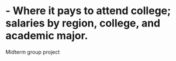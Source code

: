 # - Where it pays to attend college; salaries by region, college, and academic major. 
Midterm group project
